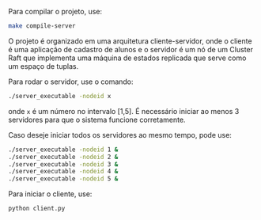 Para compilar  o projeto, use:
```bash
make compile-server
```

O projeto é organizado em uma arquitetura cliente-servidor, onde o cliente é uma aplicação de cadastro de alunos e o
servidor é um nó de um Cluster Raft que implementa uma máquina de estados replicada que serve como um espaço de tuplas.

Para rodar o servidor, use o comando:
```bash
./server_executable -nodeid x
```

onde `x` é um número no intervalo [1,5].
É necessário iniciar ao menos 3 servidores para que o sistema funcione corretamente.

Caso deseje iniciar todos os servidores ao mesmo tempo, pode use:
```bash
./server_executable -nodeid 1 &
./server_executable -nodeid 2 &
./server_executable -nodeid 3 &
./server_executable -nodeid 4 &
./server_executable -nodeid 5 &
```


Para iniciar o cliente, use:
```bash
python client.py
```
